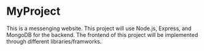 # MyProject
This is a messenging website. This project will use Node.js, Express, and MongoDB for the backend. The frontend of this project will be implemented through different libraries/framworks.
